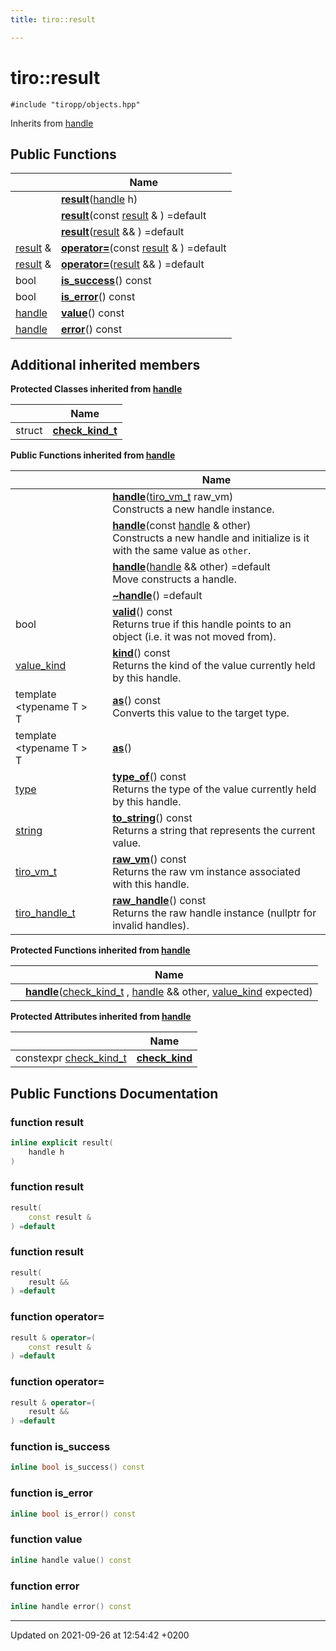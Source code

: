 ```yaml
---
title: tiro::result

---
```


# tiro::result






`#include "tiropp/objects.hpp"`

Inherits from [handle](/docs/api/classes/classtiro_1_1handle)

## Public Functions

|                | Name           |
| -------------- | -------------- |
| | **[result](/docs/api/classes/classtiro_1_1result#function-result)**([handle](/docs/api/classes/classtiro&#95;1&#95;1handle) h) |
| | **[result](/docs/api/classes/classtiro_1_1result#function-result)**(const [result](/docs/api/classes/classtiro&#95;1&#95;1result) & ) =default |
| | **[result](/docs/api/classes/classtiro_1_1result#function-result)**([result](/docs/api/classes/classtiro&#95;1&#95;1result) && ) =default |
| [result](/docs/api/classes/classtiro_1_1result) & | **[operator=](/docs/api/classes/classtiro_1_1result#function-operator=)**(const [result](/docs/api/classes/classtiro&#95;1&#95;1result) & ) =default |
| [result](/docs/api/classes/classtiro_1_1result) & | **[operator=](/docs/api/classes/classtiro_1_1result#function-operator=)**([result](/docs/api/classes/classtiro&#95;1&#95;1result) && ) =default |
| bool | **[is_success](/docs/api/classes/classtiro_1_1result#function-is-success)**() const |
| bool | **[is_error](/docs/api/classes/classtiro_1_1result#function-is-error)**() const |
| [handle](/docs/api/classes/classtiro_1_1handle) | **[value](/docs/api/classes/classtiro_1_1result#function-value)**() const |
| [handle](/docs/api/classes/classtiro_1_1handle) | **[error](/docs/api/classes/classtiro_1_1result#function-error)**() const |

## Additional inherited members

**Protected Classes inherited from [handle](/docs/api/classes/classtiro_1_1handle)**

|                | Name           |
| -------------- | -------------- |
| struct | **[check_kind_t](/docs/api/classes/structtiro_1_1handle_1_1check__kind__t)**  |

**Public Functions inherited from [handle](/docs/api/classes/classtiro_1_1handle)**

|                | Name           |
| -------------- | -------------- |
| | **[handle](/docs/api/classes/classtiro_1_1handle#function-handle)**([tiro&#95;vm&#95;t](/docs/api/files/def&#95;8h#typedef-tiro-vm-t) raw_vm)<br>Constructs a new handle instance.  |
| | **[handle](/docs/api/classes/classtiro_1_1handle#function-handle)**(const [handle](/docs/api/classes/classtiro&#95;1&#95;1handle) & other)<br>Constructs a new handle and initialize is it with the same value as `other`.  |
| | **[handle](/docs/api/classes/classtiro_1_1handle#function-handle)**([handle](/docs/api/classes/classtiro&#95;1&#95;1handle) && other) =default<br>Move constructs a handle.  |
| | **[~handle](/docs/api/classes/classtiro_1_1handle#function-~handle)**() =default |
| bool | **[valid](/docs/api/classes/classtiro_1_1handle#function-valid)**() const<br>Returns true if this handle points to an object (i.e. it was not moved from).  |
| [value_kind](/docs/api/namespaces/namespacetiro#enum-value-kind) | **[kind](/docs/api/classes/classtiro_1_1handle#function-kind)**() const<br>Returns the kind of the value currently held by this handle.  |
| template <typename T \> <br>T | **[as](/docs/api/classes/classtiro_1_1handle#function-as)**() const<br>Converts this value to the target type.  |
| template <typename T \> <br>T | **[as](/docs/api/classes/classtiro_1_1handle#function-as)**() |
| [type](/docs/api/classes/classtiro_1_1type) | **[type_of](/docs/api/classes/classtiro_1_1handle#function-type-of)**() const<br>Returns the type of the value currently held by this handle.  |
| [string](/docs/api/classes/classtiro_1_1string) | **[to_string](/docs/api/classes/classtiro_1_1handle#function-to-string)**() const<br>Returns a string that represents the current value.  |
| [tiro_vm_t](/docs/api/files/def_8h#typedef-tiro-vm-t) | **[raw_vm](/docs/api/classes/classtiro_1_1handle#function-raw-vm)**() const<br>Returns the raw vm instance associated with this handle.  |
| [tiro_handle_t](/docs/api/files/def_8h#typedef-tiro-handle-t) | **[raw_handle](/docs/api/classes/classtiro_1_1handle#function-raw-handle)**() const<br>Returns the raw handle instance (nullptr for invalid handles).  |

**Protected Functions inherited from [handle](/docs/api/classes/classtiro_1_1handle)**

|                | Name           |
| -------------- | -------------- |
| | **[handle](/docs/api/classes/classtiro_1_1handle#function-handle)**([check&#95;kind&#95;t](/docs/api/classes/structtiro&#95;1&#95;1handle&#95;1&#95;1check&#95;&#95;kind&#95;&#95;t) , [handle](/docs/api/classes/classtiro&#95;1&#95;1handle) && other, [value&#95;kind](/docs/api/namespaces/namespacetiro#enum-value-kind) expected) |

**Protected Attributes inherited from [handle](/docs/api/classes/classtiro_1_1handle)**

|                | Name           |
| -------------- | -------------- |
| constexpr [check&#95;kind&#95;t](/docs/api/classes/structtiro&#95;1&#95;1handle&#95;1&#95;1check&#95;&#95;kind&#95;&#95;t) | **[check_kind](/docs/api/classes/classtiro_1_1handle#variable-check-kind)**  |


## Public Functions Documentation

### function result

```cpp
inline explicit result(
    handle h
)
```


### function result

```cpp
result(
    const result & 
) =default
```


### function result

```cpp
result(
    result && 
) =default
```


### function operator=

```cpp
result & operator=(
    const result & 
) =default
```


### function operator=

```cpp
result & operator=(
    result && 
) =default
```


### function is_success

```cpp
inline bool is_success() const
```


### function is_error

```cpp
inline bool is_error() const
```


### function value

```cpp
inline handle value() const
```


### function error

```cpp
inline handle error() const
```


-------------------------------

Updated on 2021-09-26 at 12:54:42 +0200